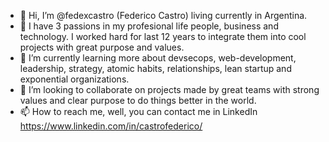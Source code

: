 - 👋 Hi, I’m @fedexcastro (Federico Castro) living currently in Argentina.
- 👀 I have 3 passions in my profesional life people, business and technology. I worked hard for last 12 years to integrate them into cool projects with great purpose and values.
- 🌱 I’m currently learning more about devsecops, web-development, leadership, strategy, atomic habits, relationships, lean startup and exponential organizations.
- 💞️ I’m looking to collaborate on projects made by great teams with strong values and clear purpose to do things better in the world.
- 📫 How to reach me, well, you can contact me in LinkedIn https://www.linkedin.com/in/castrofederico/

<!---
fedexcastro/fedexcastro is a ✨ special ✨ repository because its `README.md` (this file) appears on your GitHub profile.
You can click the Preview link to take a look at your changes.
--->
